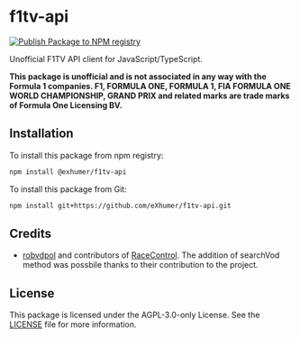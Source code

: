 # f1tv-api

[![Publish Package to NPM registry](https://github.com/eXhumer/f1tv-api/actions/workflows/publish.yml/badge.svg)](https://github.com/eXhumer/f1tv-api/actions/workflows/publish.yml)

Unofficial F1TV API client for JavaScript/TypeScript.

**This package is unofficial and is not associated in any way with the Formula 1 companies. F1, FORMULA ONE, FORMULA 1, FIA FORMULA ONE WORLD CHAMPIONSHIP, GRAND PRIX and related marks are trade marks of Formula One Licensing BV.**

## Installation
To install this package from npm registry:
  ```bash
  npm install @exhumer/f1tv-api
  ```

To install this package from Git:
  ```bash
  npm install git+https://github.com/eXhumer/f1tv-api.git
  ```

## Credits
* [robvdpol](https://github.com/robvdpol) and contributors of [RaceControl](https://github.com/robvdpol/RaceControl/). The addition of searchVod method was possbile thanks to their contribution to the project.

## License

This package is licensed under the AGPL-3.0-only License. See the [LICENSE](LICENSE.md) file for more information.
